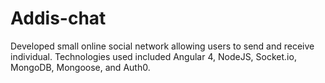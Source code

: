 # Addis-chat
Developed small online social network allowing users to send and receive individual. Technologies used included Angular 4, NodeJS, Socket.io, MongoDB, Mongoose, and Auth0.
